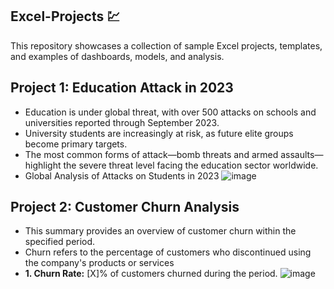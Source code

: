 ## Excel-Projects 💹
This repository showcases a collection of sample Excel projects, templates, and examples of dashboards, models, and analysis.
## Project 1: Education Attack in 2023
- Education is under global threat, with over 500 attacks on schools and universities reported through September 2023.
- University students are increasingly at risk, as future elite groups become primary targets.
- The most common forms of attack—bomb threats and armed assaults—highlight the severe threat level facing the education sector worldwide.
- Global Analysis of Attacks on Students in 2023 
  ![image](https://github.com/user-attachments/assets/08399074-afe7-4df9-9065-c7c380988818)
## Project 2: Customer Churn Analysis
- This summary provides an overview of customer churn within the specified period. 
- Churn refers to the percentage of customers who discontinued using the company's products or services
- **1. Churn Rate:** [X]% of customers churned during the period.
![image](https://github.com/user-attachments/assets/cd753dc9-4ac3-4d3b-83f5-3f6b55800650)



